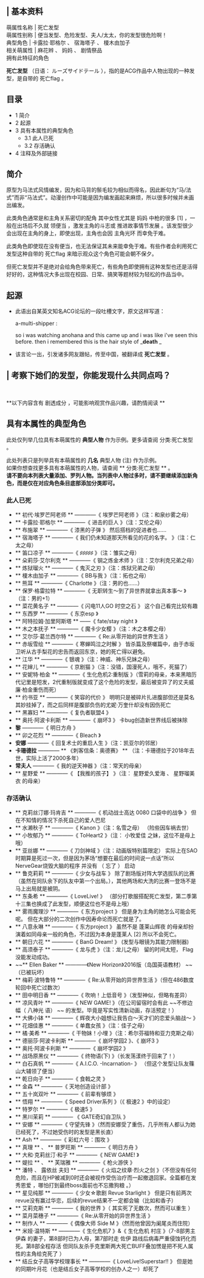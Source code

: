 |  **基本资料**  
---  
萌属性名称  |  死亡发型   
萌属性别称  |  便当发型、危险发型、夫人/太太，你的发型很危险啊！   
典型角色  |  卡露拉·耶格尔  、  宿海塔子  、  榎木由加子   
相关萌属性  |  麻花辫  、  妈妈  、  剧情祭品   
拥有此特征的角色  
  
**死亡发型** （日语：  ルーズサイドテール  ），指的是ACG作品中人物出现的一种发型，是自带的  死亡flag  。

##  目录

  * 1  简介 
  * 2  起源 
  * 3  具有本属性的典型角色 
    * 3.1  此人已死 
    * 3.2  存活确认 
  * 4  注释及外部链接 

##  简介

原型为马法式风情编发，因为和马背的鬃毛较为相似而得名，因此断句为“马/法式”而非“马法式”。动漫创作中可能是因为编发画起来麻烦，所以很多时候并未画出编发。

此类角色通常是和主角关系密切的配角  其中女性尤其是  妈妈  中枪的很多  [1]  ，一般在出场后不久就  领便当  ，激发主角的斗志或
推进故事情节发展  。该发型很少会出现在主角的身上，即使出现，主角也会因  主角光环  而幸免于难。

此类角色即使现在没有便当，也无法保证其未来能幸免于难。有些作者会利用死亡发型这种自带的  死亡flag  来暗示观众这个角色可能会朝不保夕。

但死亡发型并不是绝对会给角色带来死亡，有些角色即使拥有这种发型也还是活得好好的，这种情况大多出现在校园、日常、搞笑等题材较为轻松的作品当中。

##  起源

  * 此语出自某英文知名ACG论坛的一段吐槽文字，原文这样写道： 

     a-multi-shipper  : 

     so i was watching  anohana  and this came up 
     and i was like i've seen this before. then 
     i remembered 
     this is the hair style of _**death** _
  * 该言论一出，引发诸多网友跟帖，传至中国，被翻译成 **死亡发型** 。 

|  考察下她们的发型，你能发现什么共同点吗？  
---  
</br>  
  
**以下内容含有 剧透成分  ，可能影响观赏作品兴趣，请酌情阅读 **

##  具有本属性的典型角色

此处仅列举几位具有本萌属性的 **典型人物** 作为示例。更多请查阅  分类:死亡发型  。

此处列表只是列举具有本萌属性的 **几名** 典型人物  (注)  作为示例。  
如果你想查找更多具有本萌属性的人物，请查阅 ** 分类:死亡发型  ** 。  
**请不要向本列表大量添加、罗列人物。当列表中人物过多时，请不要继续添加新角色，而是仅在对应角色条目底部添加分类即可。**

###  此人已死

  * ** 初代·埃罗芒阿老师  ** ————《  埃罗芒阿老师  》（注：和泉纱雾之母） 
  * ** 卡露拉·耶格尔  ** ————《  进击的巨人  》（注：艾伦之母） 
  * ** 布施翠  ** ————《  漆黑的子弹  》  然后搭档的促进者也…… 
  * ** 宿海塔子  ** ————《  我们仍未知道那天所看见的花的名字。  》（注：仁太之母） 
  * ** 笛口凉子  ** ————《  ♯♯♯♯♯  》（注：雏实之母） 
  * ** 朵莉莎·艾尔利克  ** ————《  钢之炼金术师  》（注：艾尔利克兄弟之母） 
  * ** 炼狱瑠火  ** ————《  鬼灭之刃  》（注：炼狱兄弟之母） 
  * ** 榎木由加子  ** ————《  BB与我  》（注：拓也之母） 
  * ** 熊耳  ** ————《  Charlotte  》（注：男的也……） 
  * ** 保罗·格雷拉特  ** ————《  无职转生～到了异世界就拿出真本事～  》（注：男的+1） 
  * ** 菜花黄名子  ** ————《  闪电11人GO 时空之石  》  这个自己看完比较有趣 
  * ** 东西罗  ** ————《  东京esp  》 
  * ** 阿特拉姆·加里阿斯塔  ** ——《  fate/stay night  》 
  * ** 木之本抚子  ** ————《  魔卡少女樱  》（注：木之本樱之母） 
  * ** 艾尔莎·葛兰西尔特  ** ————《  Re:从零开始的异世界生活  》 
  * ** 赤坂雪绘  ** ————《  寒蝉鸣泣之时解  》  皆杀篇及祭囃篇中，由于赤坂卫听从古手梨花的忠告而返回东京，她的死亡得以避免。 
  * ** 江华  ** ————《  银魂  》（注：神威、神乐兄妹之母） 
  * ** 花婶儿  ** ————《  京剧猫  》（注：没错，国漫死人，哦不，死猫了） 
  * ** 安妮特·柏金  ** ————《  生化危机2:重制版  》（雪莉的母亲，本来黑暗历代记里是短发，2代重制版就变成了这个危险的发型，最后被变异了的丈夫威廉·柏金重伤而死） 
  * ** 约书亚  ** ————《  笑容的代价  》  明明只是被碎片扎进腹部但还是莫名其妙挂掉了，而之后同样是腹部负伤的尤妮·万奎什却没有因伤死亡 
  * ** 黑寡妇  ** ————《  复仇者联盟4  》 
  * ** 奥托·阿波卡利斯  ** ————《  崩坏3  》  卡bug创造新世界线后被抹除 
  * **黎** ————《  明日方舟  》 
  * ** 卯之花烈  ** ————《  Bleach  》 
  * **安娜** ————《  回复术士的重启人生  》（注：凯亚尔的邻居） 
  * **卡珊德拉** ———— ** 《刺客信条：奥德赛》  ** （注：卡珊德拉于2018年去世，实际上活了2000多年） 
  * **常夫人** ————《  我的逆天神器  》（注：常天的母亲） 
  * ** 星野爱  ** ————《  【我推的孩子】  》（注：  星野爱久爱海  、  星野瑠美衣  的母亲） 

###  存活确认

  * ** 克莉丝汀娜·玛肯吉  ** ————《  机动战士高达 0080 口袋中的战争  》  但在不知情的情况下杀死自己的爱人巴尼 
  * ** 水濑秋子  ** ————《  Kanon  》（注：名雪之母）  （险些因车祸去世） 
  * ** 小牧郁乃  ** ————《  ToHeart2  》（注：  小牧爱佳  之妹，这位不是母上哦） 
  * ** 亚丝娜  ** ————《  刀剑神域  》（注：动画版特别篇限定）  实际上在SAO时期算是死过一次，但是因为茅场“想要在最后的时间说一点话”所以NerveGear烧毁大脑的程序  并没有  （  忘了  ）  启动 
  * ** 鲁克莉莉  ** ————《  少女与战车  》  除了剧场版对阵大学选拔队的比赛（虽然在同队余下的队友中第一个出局。），其他两场和大洗的比赛一登场不是马上出局就是被阴。 
  * ** 东条希  ** ————《  LoveLive!  》  （部分打歌服搭配死亡发型，第二季第十三集也换成了此发型，顺便这位也不是母上哦） 
  * ** 雾雨魔理沙  ** ————《  东方project  》  但是身为主角的她怎么可能会死呢。  但在大部分的二次创作中因寿命论而死亡就是了。 
  * ** 八意永琳  ** ————《  东方project  》  虽然不是  蓬莱山辉夜  的母亲却扮演着如同母亲一般的角色，不过因为本身是蓬莱人  [2]  所以不会死亡。 
  * ** 朝日六花  ** ————《  BanG Dream!  》  (发型与眼镜为其能力限制器) 
  * ** 高须泰子  ** ————《  龙与虎  》（注：龙儿之母）  留的时间太短，  Flag  没能发动成功。 
  * ~~** Ellen Baker  ** ————《New Horizon》2016版（岛国英语教材） ~~ （已被玩坏） 
  * ** 梅莉·波特鲁特  ** ————《  Re:从零开始的异世界生活  》（但在486数度轮回中死亡过数次） 
  * ** 田中明日香  ** ————《  吹响！上低音号  》（发型神似，但略有差异） 
  * ** 凉风青叶  ** ————《  NEW GAME!  》（在公司留宿时会有此 ~~不修边幅（ 八神光  语） ~~ 的发型。毕竟是写实性清新动画，存活预定！） 
  * ** 大佛小钵  ** ————《  辉夜大小姐想让我告白～天才们的恋爱头脑战～  》 
  * ** 花畑佳惠  ** ————《  单蠢女孩  》（注：佳子之母） 
  * ** 橘·美希  ** ————《  干物妹！小埋  》（注：希尔芬福特和亚力克斯之母） 
  * ** 德丽莎·阿波卡利斯  ** ————《  崩坏学园2  》、《  崩坏3  》 
  * ** 奥托·阿波卡利斯  ** ————《  崩坏学园2  》 
  * ** 战场原黑仪  ** ————《  终物语(下)  》（长发荡漾终于回来了！） 
  * ** 白石真帆  ** ————《  A.I.C.O. -Incarnation-  》  （但这个发型让队友篠山大辅领了便当） 
  * ** 乾日向子  ** ————《  食戟之灵  》 
  * ** 金森  ** ————《  天地创造设计部  》 
  * ** 五十岚双叶  ** ————《  前辈有够烦  》 
  * ** 悟翔  ** ————《  Speed Driver系列  》（《  极速2  》中的设定） 
  * ** 特罗尔  ** ————《  极速5  》 
  * ** 黑川茉莉  ** ———— 《  GATE奇幻自卫队  》 
  * ** 安娜  ** ————《  守望先锋  》（然而安娜受了重伤，几乎所有人都认为她已经死了，不过她受伤时的发型是黑长直） 
  * ** Ash  ** ————《  彩虹六号：围攻  》 
  * ** 真理  ** 、 ** 普罗旺斯  ** ————《  明日方舟  》 
  * ** 大和·克莉丝汀·和子  ** ————《  NEW GAME!  》 
  * ** 媞拉  ** 、 ** 芙瑞雅  ** ————《  枪火游侠  》 
  * ** 潘特  、  露依丝  夫妇 ** ————《  火焰之纹章·烈火之剑  》（不但没有任何危险，而且在HP被减到0时还会被视作受伤治疗而一起撤退回家。全篇都在发秀恩爱  ，哪怕打到最终boss面前也不忘撒狗粮  。） 
  * ** 星见纯那  ** ————《  少女☆歌剧 Revue Starlight  》  但是只有前两次revue没有赢过华恋，后续的revue结果不一定都会输（比如和香子） 
  * ** 艾莉克斯  ** ————《  我的世界  》（  其实死了无数次，然而可以重生  ） 
  * ** 菜月菜穗子  ** ————《  Re:从零开始的异世界生活  》 
  * ** 制作人  ** ————《  偶像大师 Side M  》（然而他曾因为阑尾炎而住院） 
  * ** 米娅·温特斯  ** ————《  生化危机7  》&《  生化危机 村庄  》（7-8部男主  伊森  的妻子，第8部时已为人母，第7部时走  佐伊  路线后病毒严重侵蚀钙化而死。第8部全程存活  但同队友杀手克里斯两大死亡BUFF叠加愣是把不死人属性的主角给克死了  ） 
  * ** 结丘女子高等学校理事长  ** ————《  LoveLive!Superstar!!  》  但是她的同期叶月花（也是结丘女子高等学校的创办人之一）却死了 